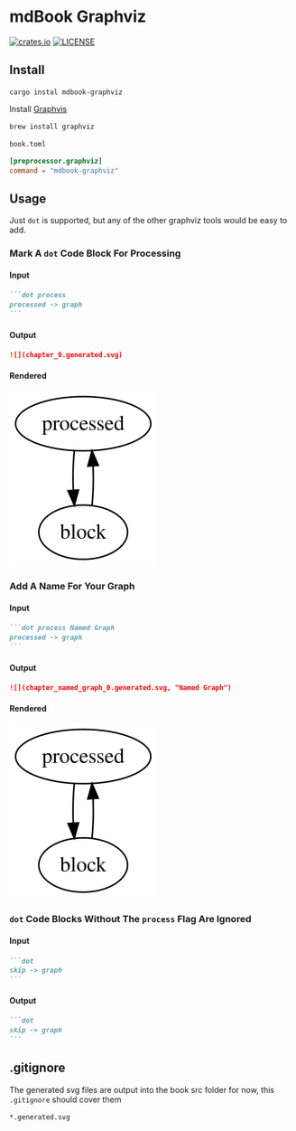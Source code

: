 # mdBook Graphviz

[![crates.io](https://img.shields.io/crates/v/mdbook-graphviz.svg)](https://crates.io/crates/mdbook-graphviz)
[![LICENSE](https://img.shields.io/github/license/rust-lang/mdBook.svg)](LICENSE)

## Install

```
cargo instal mdbook-graphviz
```

Install [Graphvis](https://graphviz.gitlab.io/download/)
```
brew install graphviz
```

`book.toml`
```toml
[preprocessor.graphviz]
command = "mdbook-graphviz"
```

## Usage

Just `dot` is supported, but any of the other graphviz tools would be easy to add.

### Mark A `dot` Code Block For Processing

#### Input
~~~markdown
```dot process
processed -> graph
```
~~~

#### Output
~~~markdown
![](chapter_0.generated.svg)
~~~

#### Rendered
![](sample_0.generated.svg)

### Add A Name For Your Graph

#### Input
~~~markdown
```dot process Named Graph
processed -> graph
```
~~~

#### Output
~~~markdown
![](chapter_named_graph_0.generated.svg, "Named Graph")
~~~

#### Rendered
![](sample_0.generated.svg "Named Graph")

### `dot` Code Blocks Without The `process` Flag Are Ignored

#### Input
~~~markdown
```dot
skip -> graph
```
~~~

#### Output
~~~markdown
```dot
skip -> graph
```
~~~

## .gitignore

The generated svg files are output into the book src folder for now, this `.gitignore` should cover them

```
*.generated.svg
```
